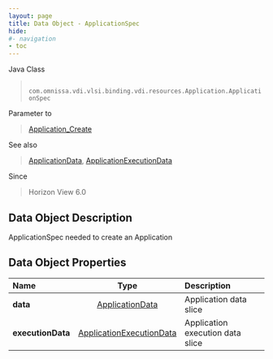 ```yaml
---
layout: page
title: Data Object - ApplicationSpec
hide:
#- navigation
- toc
---
```






Java Class
> ` com.omnissa.vdi.vlsi.binding.vdi.resources.Application.ApplicationSpec`

Parameter to
> [Application_Create](vdi.resources.Application.md#create)

See also
> [ApplicationData](vdi.resources.Application.ApplicationData.md), [ApplicationExecutionData](vdi.resources.Application.ApplicationExecutionData.md)

Since
> Horizon View 6.0


## Data Object Description

ApplicationSpec needed to create an Application

## Data Object Properties

 Name | Type | Description
:---|:---:|:---
**data**| [ApplicationData](vdi.resources.Application.ApplicationData.md)|  Application data slice
**executionData**| [ApplicationExecutionData](vdi.resources.Application.ApplicationExecutionData.md)|  Application execution data slice


 

